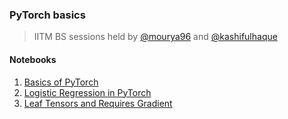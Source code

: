 ### **PyTorch basics**

> IITM BS sessions held by [@mourya96](https://github.com/mourya96) and [@kashifulhaque](https://github.com/kashifulhaque)

#### **Notebooks**
1. [Basics of PyTorch](notebooks/Basics.ipynb)
2. [Logistic Regression in PyTorch](notebooks/LogisticRegression.ipynb)
3. [Leaf Tensors and Requires Gradient](notebooks/Autograd.ipynb)
